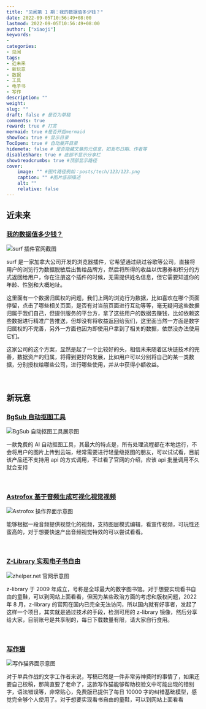 ```yaml
---
title: "见闻第 1 期：我的数据值多少钱？"
date: 2022-09-05T10:56:49+08:00
lastmod: 2022-09-05T10:56:49+08:00
author: ["xiaoji"]
keywords: 
- 
categories: 
- 见闻
tags: 
- 近未来
- 新玩意
- 数据
- 工具
- 电子书
- 写作
description: ""
weight:
slug: ""
draft: false # 是否为草稿
comments: true
reward: true # 打赏
mermaid: true #是否开启mermaid
showToc: true # 显示目录
TocOpen: true # 自动展开目录
hidemeta: false # 是否隐藏文章的元信息，如发布日期、作者等
disableShare: true # 底部不显示分享栏
showbreadcrumbs: true #顶部显示路径
cover:
    image: "" #图片路径例如：posts/tech/123/123.png
    caption: "" #图片底部描述
    alt: ""
    relative: false
---
```





## 近未来

### [我的数据值多少钱？](https://www.joinsurf.com/)

![surf 插件官网截图](e759c587.png)

surf 是一家加拿大公司开发的浏览器插件，它希望通过绕过谷歌等公司，直接将用户的浏览行为数据脱敏后出售给品牌方，然后将所得的收益以优惠券和积分的方式返回给用户，你在注册这个插件的时候，无需提供姓名信息，但它需要知道你的年龄、性别和大概地址。

这里面有一个数据归属权的问题，我们上网的浏览行为数据，比如喜欢在哪个页面停留，点击了哪些相关页面，是否有对当前页面进行互动等等，毫无疑问这些数据归属于我们自己，但提供服务的平台方，拿了这些用户的数据去赚钱，比如依赖这些数据进行精准广告推送，但却没有将收益返回给我们，这里面当然一方面是数字归属权的不完善，另外一方面也因为即使用户拿到了相关的数据，依然没办法使用它们。

这家公司的这个方案，显然是起了一个比较好的头，相信未来随着区块链技术的完善，数据资产的归属，将得到更好的发展，比如用户可以分别将自己的某一类数据，分别授权给哪些公司，进行哪些使用，并从中获得小额收益。

<br/>

## 新玩意

### [BgSub 自动抠图工具](https://bgsub.cn/)

![BgSub 自动抠图工具展示图](0c0c7592.png)

一款免费的 AI 自动抠图工具，其最大的特点是，所有处理流程都在本地运行，不会将用户的图片上传到云端，经常需要进行轻量级抠图的朋友，可以试试看，目前该产品还不支持用 api 的方式调用，不过看了官网的介绍，应该 api 批量调用不久就会支持

<br/>

### [Astrofox 基于音频生成可视化视觉视频](https://astrofox.io/)

![Astrofox 操作界面示意图](bc8c3945.png)

能够根据一段音频提供视觉化的视频，支持图层模式编辑，看宣传视频，可玩性还蛮高的，对于想要快速产出音频视觉特效的可以尝试看看。


<br/>

### [Z-Library 实现电子书自由](https://www.zhelper.net/)

![[zhelper.net](http://zhelper.net/) 官网示意图](f16dd68b.png)

z-library 于 2009 年成立，号称是全球最大的数字图书馆。对于想要实现看书自由的童鞋，可以到网站上面看看，但因为某些政治方面的考虑和版权问题，2022 年 8 月，z-library 的官网在国内已完全无法访问，所以国内就有好事者，发起了这样一个项目，其实就是通过技术的手段，检测可用的 z-library 镜像，然后分享给大家，目前账号是共享制的，每日下载数量有限，请大家自行食用。

<br/>

### [写作猫](https://www.xiezuocat.com/)

![写作猫界面示意图](b340decf.png)

对于单兵作战的文字工作者来说，写稿已然是一件非常劳神费时的事情了，如果还要自己校稿，那简直要了老命了，这款写作猫能够帮助校验文中可能出现的错别字，语法错误等，非常贴心，免费版已提供了每日 10000 字的纠错基础模型，感觉完全够个人使用了。对于想要实现看书自由的童鞋，可以到网站上面看看

<br/>

